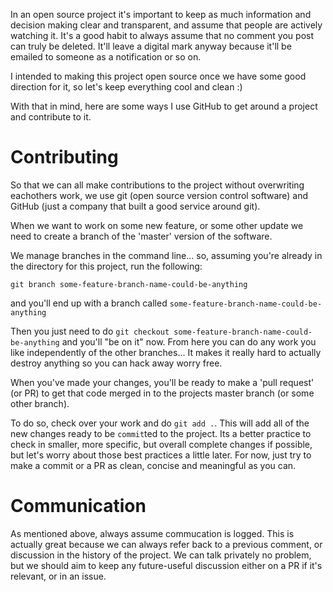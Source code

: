 In an open source project it's important to keep as much information and decision making clear and transparent, and assume that people are actively watching it.
It's a good habit to always assume that no comment you post can truly be deleted. It'll leave a digital mark anyway because it'll be emailed to someone as a notification or so on.

I intended to making this project open source once we have some good direction for it, so let's keep everything cool and clean :)

With that in mind, here are some ways I use GitHub to get around a project and contribute to it.


# Contributing

So that we can all make contributions to the project without overwriting eachothers work, we use git (open source version control software) and GitHub (just a company that built a good service around git).

When we want to work on some new feature, or some other update we need to create a branch of the 'master' version of the software.

We manage branches in the command line... so, assuming you're already in the directory for this project, run the following:

`git branch some-feature-branch-name-could-be-anything`

and you'll end up with a branch called `some-feature-branch-name-could-be-anything`

Then you just need to do `git checkout some-feature-branch-name-could-be-anything` and you'll "be on it" now. From here you can do any work you like independently of the other branches... It makes it really hard to actually destroy anything so you can hack away worry free.

When you've made your changes, you'll be ready to make a 'pull request' (or PR) to get that code merged in to the projects master branch (or some other branch).

To do so, check over your work and do `git add .`. This will add all of the new changes ready to be `commit`ted to the project. Its a better practice to check in smaller, more specific, but overall complete changes if possible, but let's worry about those best practices a little later. For now, just try to make a commit or a PR as clean, concise and meaningful as you can.

# Communication

As mentioned above, always assume commucation is logged. 
This is actually great because we can always refer back to a previous comment, or discussion in the history of the project.
We can talk privately no problem, but we should aim to keep any future-useful discussion either on a PR if it's relevant, or in an issue.
  
